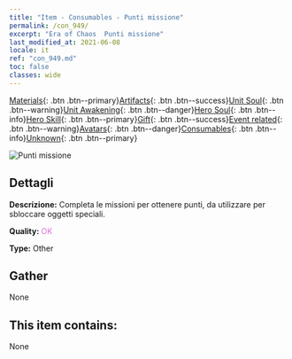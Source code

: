 ```yaml
---
title: "Item - Consumables - Punti missione"
permalink: /con_949/
excerpt: "Era of Chaos  Punti missione"
last_modified_at: 2021-06-08
locale: it
ref: "con_949.md"
toc: false
classes: wide
---
```

 [Materials](/ItemsIT/){: .btn .btn--primary}[Artifacts](/ItemsIT/Artifacts/){: .btn .btn--success}[Unit Soul](/ItemsIT/UnitSoul/){: .btn .btn--warning}[Unit Awakening](/ItemsIT/UnitAwakening/){: .btn .btn--danger}[Hero Soul](/ItemsIT/HeroSoul/){: .btn .btn--info}[Hero Skill](/ItemsIT/HeroSkill/){: .btn .btn--primary}[Gift](/ItemsIT/Gift/){: .btn .btn--success}[Event related](/ItemsIT/Events/){: .btn .btn--warning}[Avatars](/ItemsIT/Avatars/){: .btn .btn--danger}[Consumables](/ItemsIT/Consumables/){: .btn .btn--info}[Unknown](/ItemsIT/Unknown/){: .btn .btn--primary}

 ![Punti missione](/images/t/i_40044.png)

## Dettagli
 **Descrizione:** Completa le missioni per ottenere punti, da utilizzare per sbloccare oggetti speciali.

 **Quality:** <span style="color: #DA70D6">OK</span>

 **Type:** Other

## Gather

  None

## This item contains:

  None

